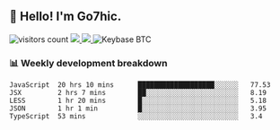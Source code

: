 ## 👋 Hello! I'm Go7hic.

 ![visitors count](https://visitors-by-url-pls-dont-use-this-in-your-repo.vercel.app/Go7hic-github-readme)
 <a href="https://twitter.com/Go7hic">
    <img src="https://img.shields.io/badge/-@Go7hic-1ca0f1?style=flat-square&labelColor=1ca0f1&logo=twitter&logoColor=white&link=https://twitter.com/Go7hic">
   <a/>
   <a href="mailto:gtfx0209@gmail.com">
    <img src="https://img.shields.io/badge/-gtfx0209@gmail.com-c14438?style=flat-square&logo=Gmail&logoColor=white&link=mailto:gtfx0209@gmail.com">
   <a/>
    ![Keybase BTC](https://img.shields.io/keybase/btc/Go7hic)
 <!--
🔭 I’m currently working
🌱 I’m currently learning
💬 Ask me about 
📫 How to reach me: 
⚡ Fun fact: 
-->
 <!--
![My Github Stats](https://github-readme-stats.vercel.app/api?username=Go7hic&show_icons=true&count_private=true)

-->

### 📊 Weekly development breakdown
<!--START_SECTION:waka-->
```text
JavaScript  20 hrs 10 mins      ███████████████████░░░░░░   77.53 
JSX         2 hrs 7 mins        ██░░░░░░░░░░░░░░░░░░░░░░░   8.19 
LESS        1 hr 20 mins        █░░░░░░░░░░░░░░░░░░░░░░░░   5.18 
JSON        1 hr 1 min          █░░░░░░░░░░░░░░░░░░░░░░░░   3.95 
TypeScript  53 mins             ░░░░░░░░░░░░░░░░░░░░░░░░░   3.4
```
<!--END_SECTION:waka-->

